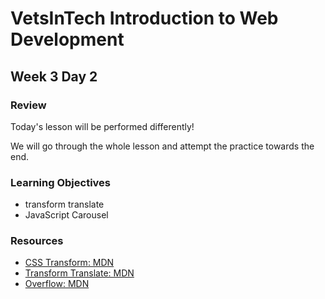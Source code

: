 # VetsInTech Introduction to Web Development

## Week 3 Day 2

### Review

Today's lesson will be performed differently!

We will go through the whole lesson and attempt the practice towards the end.
### Learning Objectives
- transform translate
- JavaScript Carousel
### Resources
- [CSS Transform: MDN](https://developer.mozilla.org/en-US/docs/Web/CSS/transform)
- [Transform Translate: MDN](https://developer.mozilla.org/en-US/docs/Web/CSS/transform-function/translate)
- [Overflow: MDN](https://developer.mozilla.org/en-US/docs/Web/CSS/overflow)
